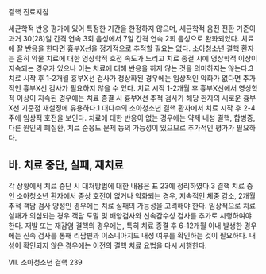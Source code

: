 결핵 진료지침

세균학적 반응 평가에 있어 특정한 기간을 한정하지 않으며, 세균학적 음전 전환 기준이 과거 30(28)일 간격 연속 3회 음성에서 7일 간격 연속 2회 음성으로 완화되었다.
치료에 잘 반응을 한다면 흉부X선을 정기적으로 추적할 필요는 없다. 소아청소년 결핵 환자는 흔히 약물 치료에 대한 영상학적 호전 속도가 느리고 치료 종결 시에 영상학적 이상이 지속되는 경우가 있으나 이는 치료에 대해 반응을 하지 않는 것을 의미하지는 않는다.3 치료 시작 후 1-2개월 흉부X선 검사가 정상화된 경우에는 임상적인 악화가 없다면 추가적인 흉부X선 검사가 필요하지 않을 수 있다. 치료 시작 1-2개월 후 흉부X선에서 영상학적 이상이 지속된 경우에는 치료 종결 시 흉부X선 추적 검사가 해당 환자의 새로운 흉부X선 기준점 재설정에 유용하다.1
대다수의 소아청소년 결핵 환자에서 치료 시작 후 2-4주에 임상적 호전을 보인다. 치료에 대한 반응이 없는 경우에는 약제 내성 결핵, 합병증, 다른 원인의 폐질환, 치료 순응도 문제 등의 가능성이 있으므로 추가적인 평가가 필요하다.

## 바. 치료 중단, 실패, 재치료

각 상황에서 치료 중단 시 대처방법에 대한 내용은 표 23에 정리하였다.3 결핵 치료 중인 소아청소년 환자에서 증상 호전이 없거나 악화되는 경우, 지속적인 체중 감소, 2개월 추적 객담 검사 양성인 경우에는 치료 실패의 가능성을 고려해야 한다. 임상적으로 치료 실패가 의심되는 경우 객담 도말 및 배양검사와 신속감수성 검사를 추가로 시행하여야 한다.
재발 또는 재감염 결핵의 경우에는, 특히 치료 종결 후 6-12개월 이내 발생한 경우에는 신속 검사를 통해 리팜핀과 이소니아지드 내성 여부를 확인하는 것이 필요하다. 내성이 확인되지 않은 경우에는 이전의 결핵 치료 요법을 다시 시행한다.

VII. 소아청소년 결핵 <PAGE>239